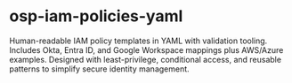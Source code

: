 # osp-iam-policies-yaml
Human-readable IAM policy templates in YAML with validation tooling. Includes Okta, Entra ID, and Google Workspace mappings plus AWS/Azure examples. Designed with least-privilege, conditional access, and reusable patterns to simplify secure identity management.

